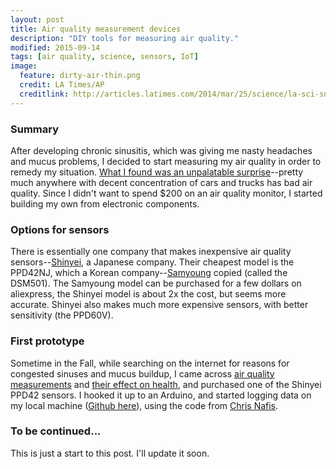 ```yaml
---
layout: post
title: Air quality measurement devices
description: "DIY tools for measuring air quality."
modified: 2015-09-14
tags: [air quality, science, sensors, IoT]
image:
  feature: dirty-air-thin.png
  credit: LA Times/AP
  creditlink: http://articles.latimes.com/2014/mar/25/science/la-sci-sn-air-pollution-deaths-world-health-organization-20140325
---
```


### Summary

After developing chronic sinusitis, which was giving me nasty headaches and mucus problems, I decided to start measuring my air quality in order to remedy my situation.  <a href="air-quality">What I found was an unpalatable surprise</a>--pretty much anywhere with decent concentration of cars and trucks has bad air quality.  Since I didn't want to spend $200 on an air quality monitor, I started building my own from electronic components.

### Options for sensors

There is essentially one company that makes inexpensive air quality sensors--<a href="http://www.shinyei.co.jp/stc/optical/main_dust_e.html">Shinyei<a>, a Japanese company.  Their cheapest model is the PPD42NJ, which a Korean company--<a href="http://www.samyoungsnc.com/eng/m2/sub31.php">Samyoung</a> copied (called the DSM501).  The Samyoung model can be purchased for a few dollars on aliexpress, the Shinyei model is about 2x the cost, but seems more accurate.  Shinyei also makes much more expensive sensors, with better sensitivity (the PPD60V).

### First prototype

Sometime in the Fall, while searching on the internet for reasons for congested sinuses and mucus buildup, I came across <a href="http://www.howmuchsnow.com/arduino/airquality/grovedust/">air quality measurements</a> and <a href="">their effect on health<a>, and purchased one of the Shinyei PPD42 sensors.  I hooked it up to an Arduino, and started logging data on my local machine (<a href="">Github here</a>), using the code from <a href="http://www.howmuchsnow.com/arduino/airquality/grovedust/">Chris Nafis<a>.

### To be continued...

This is just a start to this post.  I'll update it soon.